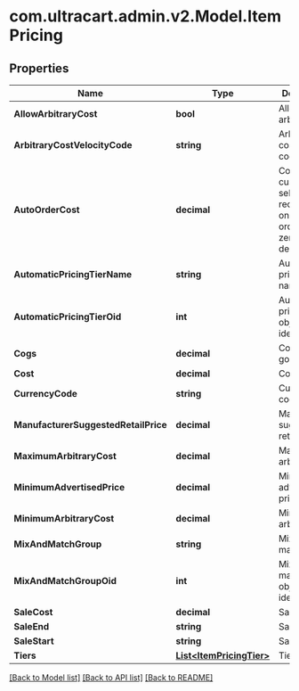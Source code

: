 
# com.ultracart.admin.v2.Model.ItemPricing

## Properties

Name | Type | Description | Notes
------------ | ------------- | ------------- | -------------
**AllowArbitraryCost** | **bool** | Allow arbitrary cost | [optional] 
**ArbitraryCostVelocityCode** | **string** | Arbitrary cost velocity code | [optional] 
**AutoOrderCost** | **decimal** | Cost if customer selects to receive item on auto order.  Set to zero to delete. | [optional] 
**AutomaticPricingTierName** | **string** | Automatic pricing tier name | [optional] 
**AutomaticPricingTierOid** | **int** | Automatic pricing tier object identifier | [optional] 
**Cogs** | **decimal** | Cost of goods sold | [optional] 
**Cost** | **decimal** | Cost | [optional] 
**CurrencyCode** | **string** | Currency code | [optional] 
**ManufacturerSuggestedRetailPrice** | **decimal** | Manufacturer suggested retail price | [optional] 
**MaximumArbitraryCost** | **decimal** | Maximum arbitrary cost | [optional] 
**MinimumAdvertisedPrice** | **decimal** | Minimum advertised price | [optional] 
**MinimumArbitraryCost** | **decimal** | Minimum arbitrary cost | [optional] 
**MixAndMatchGroup** | **string** | Mix and match group | [optional] 
**MixAndMatchGroupOid** | **int** | Mix and match group object identifier | [optional] 
**SaleCost** | **decimal** | Sale cost | [optional] 
**SaleEnd** | **string** | Sale end | [optional] 
**SaleStart** | **string** | Sale start | [optional] 
**Tiers** | [**List&lt;ItemPricingTier&gt;**](ItemPricingTier.md) | Tiers | [optional] 

[[Back to Model list]](../README.md#documentation-for-models)
[[Back to API list]](../README.md#documentation-for-api-endpoints)
[[Back to README]](../README.md)

